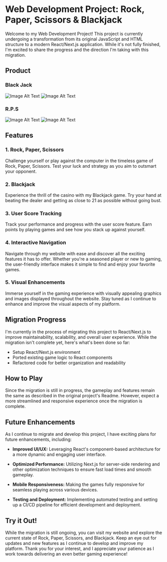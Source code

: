 # Web Development Project: Rock, Paper, Scissors & Blackjack

Welcome to my Web Development Project! This project is currently undergoing a transformation from its original JavaScript and HTML structure to a modern React/Next.js application. While it's not fully finished, I'm excited to share the progress and the direction I'm taking with this migration.

## Product

### Black Jack

![Image Alt Text](https://i.imgur.com/jqzTLJZ.png)
![Image Alt Text](https://i.imgur.com/PWc8fp8.png)

### R.P.S

![Image Alt Text](https://i.imgur.com/Qh8o2x6.png)
![Image Alt Text](https://i.imgur.com/JUX7poL.png)

## Features

### 1. Rock, Paper, Scissors

Challenge yourself or play against the computer in the timeless game of Rock, Paper, Scissors. Test your luck and strategy as you aim to outsmart your opponent.

### 2. Blackjack

Experience the thrill of the casino with my Blackjack game. Try your hand at beating the dealer and getting as close to 21 as possible without going bust.

### 3. User Score Tracking

Track your performance and progress with the user score feature. Earn points by playing games and see how you stack up against yourself.

### 4. Interactive Navigation

Navigate through my website with ease and discover all the exciting features it has to offer. Whether you're a seasoned player or new to gaming, the user-friendly interface makes it simple to find and enjoy your favorite games.

### 5. Visual Enhancements

Immerse yourself in the gaming experience with visually appealing graphics and images displayed throughout the website. Stay tuned as I continue to enhance and improve the visual aspects of my platform.

## Migration Progress

I'm currently in the process of migrating this project to React/Next.js to improve maintainability, scalability, and overall user experience. While the migration isn't complete yet, here's what's been done so far:

- Setup React/Next.js environment
- Ported existing game logic to React components
- Refactored code for better organization and readability

## How to Play

Since the migration is still in progress, the gameplay and features remain the same as described in the original project's Readme. However, expect a more streamlined and responsive experience once the migration is complete.

## Future Enhancements

As I continue to migrate and develop this project, I have exciting plans for future enhancements, including:

- **Improved UI/UX:** Leveraging React's component-based architecture for a more dynamic and engaging user interface.
- **Optimized Performance:** Utilizing Next.js for server-side rendering and other optimization techniques to ensure fast load times and smooth gameplay.

- **Mobile Responsiveness:** Making the games fully responsive for seamless playing across various devices.

- **Testing and Deployment:** Implementing automated testing and setting up a CI/CD pipeline for efficient development and deployment.

## Try it Out!

While the migration is still ongoing, you can visit my website and explore the current state of Rock, Paper, Scissors, and Blackjack. Keep an eye out for updates and new features as I continue to develop and improve my platform. Thank you for your interest, and I appreciate your patience as I work towards delivering an even better gaming experience!
